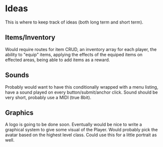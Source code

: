 # Ideas

This is where to keep track of ideas (both long term and short term).

## Items/Inventory

Would require routes for item CRUD, an inventory array for each player, the ability
to "equip" items, applying the effects of the equiped items on effected areas,
being able to add items as a reward.

## Sounds

Probably would want to have this conditionally wrapped with a menu listing, have a
sound played on every button/submit/anchor click.  Sound should be very short, 
probably use a MIDI (true 8bit).

## Graphics

A logo is going to be done soon.  Eventually would be nice to write a graphical 
system to give some visual of the Player.  Would probably pick the avatar based on
the highest level class.  Could use this for a little portrait as well.

